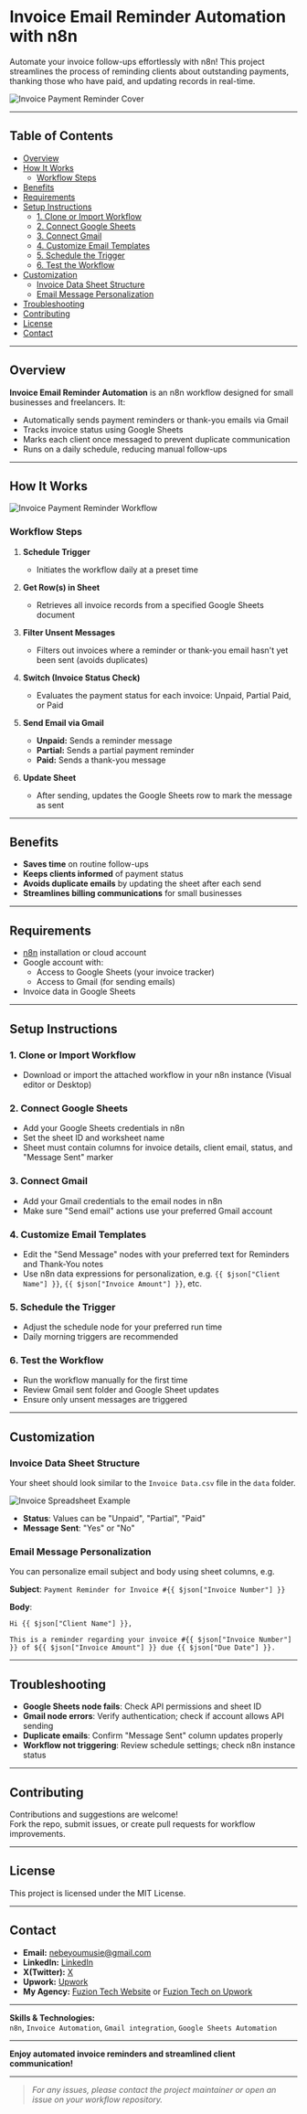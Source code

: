 # Invoice Email Reminder Automation with n8n

Automate your invoice follow-ups effortlessly with n8n! This project streamlines the process of reminding clients about outstanding payments, thanking those who have paid, and updating records in real-time.

![Invoice Payment Reminder Cover](./images/Invoice%20Payment%20Reminder%20Cover.png)

---

## Table of Contents

- [Overview](#overview)
- [How It Works](#how-it-works)
  - [Workflow Steps](#workflow-steps)
- [Benefits](#benefits)
- [Requirements](#requirements)
- [Setup Instructions](#setup-instructions)
  - [1. Clone or Import Workflow](#1-clone-or-import-workflow)
  - [2. Connect Google Sheets](#2-connect-google-sheets)
  - [3. Connect Gmail](#3-connect-gmail)
  - [4. Customize Email Templates](#4-customize-email-templates)
  - [5. Schedule the Trigger](#5-schedule-the-trigger)
  - [6. Test the Workflow](#6-test-the-workflow)
- [Customization](#customization)
  - [Invoice Data Sheet Structure](#invoice-data-sheet-structure)
  - [Email Message Personalization](#email-message-personalization)
- [Troubleshooting](#troubleshooting)
- [Contributing](#contributing)
- [License](#license)
- [Contact](#contact)

---

## Overview

**Invoice Email Reminder Automation** is an n8n workflow designed for small businesses and freelancers. It:

- Automatically sends payment reminders or thank-you emails via Gmail
- Tracks invoice status using Google Sheets
- Marks each client once messaged to prevent duplicate communication
- Runs on a daily schedule, reducing manual follow-ups

---

## How It Works

![Invoice Payment Reminder Workflow](./images/Invoice%20Payment%20Reminder.png)

### Workflow Steps

1. **Schedule Trigger**
   - Initiates the workflow daily at a preset time

2. **Get Row(s) in Sheet**
   - Retrieves all invoice records from a specified Google Sheets document

3. **Filter Unsent Messages**
   - Filters out invoices where a reminder or thank-you email hasn't yet been sent (avoids duplicates)

4. **Switch (Invoice Status Check)**
   - Evaluates the payment status for each invoice: Unpaid, Partial Paid, or Paid

5. **Send Email via Gmail**
   - **Unpaid:** Sends a reminder message
   - **Partial:** Sends a partial payment reminder
   - **Paid:** Sends a thank-you message

6. **Update Sheet**
   - After sending, updates the Google Sheets row to mark the message as sent

---

## Benefits

- **Saves time** on routine follow-ups
- **Keeps clients informed** of payment status
- **Avoids duplicate emails** by updating the sheet after each send
- **Streamlines billing communications** for small businesses

---

## Requirements

- [n8n](https://n8n.io/) installation or cloud account
- Google account with:
  - Access to Google Sheets (your invoice tracker)
  - Access to Gmail (for sending emails)
- Invoice data in Google Sheets

---

## Setup Instructions

### 1. Clone or Import Workflow

- Download or import the attached workflow in your n8n instance (Visual editor or Desktop)

### 2. Connect Google Sheets

- Add your Google Sheets credentials in n8n
- Set the sheet ID and worksheet name
- Sheet must contain columns for invoice details, client email, status, and "Message Sent" marker

### 3. Connect Gmail

- Add your Gmail credentials to the email nodes in n8n
- Make sure "Send email" actions use your preferred Gmail account

### 4. Customize Email Templates

- Edit the "Send Message" nodes with your preferred text for Reminders and Thank-You notes
- Use n8n data expressions for personalization, e.g. `{{ $json["Client Name"] }}`, `{{ $json["Invoice Amount"] }}`, etc.

### 5. Schedule the Trigger

- Adjust the schedule node for your preferred run time
- Daily morning triggers are recommended

### 6. Test the Workflow

- Run the workflow manually for the first time
- Review Gmail sent folder and Google Sheet updates
- Ensure only unsent messages are triggered

---

## Customization

### Invoice Data Sheet Structure

Your sheet should look similar to the `Invoice Data.csv` file in the `data` folder.

![Invoice Spreadsheet Example](./images/Invoice%20Spreadsheet.png)

- **Status**: Values can be "Unpaid", "Partial", "Paid"
- **Message Sent**: "Yes" or "No"

### Email Message Personalization

You can personalize email subject and body using sheet columns, e.g.

**Subject**: `Payment Reminder for Invoice #{{ $json["Invoice Number"] }}`

**Body**:
```
Hi {{ $json["Client Name"] }},

This is a reminder regarding your invoice #{{ $json["Invoice Number"] }} of ${{ $json["Invoice Amount"] }} due {{ $json["Due Date"] }}.
```

---

## Troubleshooting

- **Google Sheets node fails**: Check API permissions and sheet ID
- **Gmail node errors**: Verify authentication; check if account allows API sending
- **Duplicate emails**: Confirm "Message Sent" column updates properly
- **Workflow not triggering**: Review schedule settings; check n8n instance status

---

## Contributing

Contributions and suggestions are welcome!  
Fork the repo, submit issues, or create pull requests for workflow improvements.

---

## License

This project is licensed under the MIT License.

---

## Contact

- **Email:** nebeyoumusie@gmail.com
- **LinkedIn:** [LinkedIn](https://www.linkedin.com/in/nebeyou-musie)
- **X(Twitter):** [X](https://x.com/NebeyouMusie)
- **Upwork:** [Upwork](https://www.upwork.com/freelancers/~017ff01729e3cd26e0?mp_source=share)
- **My Agency:** [Fuzion Tech Website](https://fuzion-tech.com/) or [Fuzion Tech on Upwork](https://www.upwork.com/agencies/1948388369189366041/)

---

**Skills & Technologies:**  
`n8n`, `Invoice Automation`, `Gmail integration`, `Google Sheets Automation`

---

**Enjoy automated invoice reminders and streamlined client communication!**

---

> _For any issues, please contact the project maintainer or open an issue on your workflow repository._
